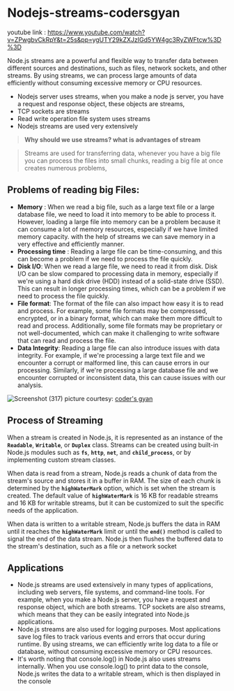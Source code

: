 # Nodejs-streams-codersgyan

youtube link : https://www.youtube.com/watch?v=ZPwgbvCkRpY&t=25s&pp=ygUTY29kZXJzIGd5YW4gc3RyZWFtcw%3D%3D

Node.js streams are a powerful and flexible way to transfer data between different sources and destinations, such as files, network sockets, and other streams. By using streams, we can process large amounts of data efficiently without consuming excessive memory or CPU resources.

- Nodejs server uses streams, when you make a node js server, you have a request and response object, these objects are streams,
- TCP sockets are streams
- Read write operation file system uses streams
- Nodejs streams are used very extensively

> **Why should we use streams? what is advantages of stream**
> 

> Streams are used for transferring data, whenever you have a big file you can process the files into small chunks, reading a big file at once creates numerous problems,
> 

## Problems of reading big Files:

- **Memory** : When we read a big file, such as a large text file or a large database file, we need to load it into memory to be able to process it. However, loading a large file into memory can be a problem because it can consume a lot of memory resources, especially if we have limited memory capacity. with the help of streams we can save memory in a very effective and efficiently manner.
- **Processing time** : Reading a large file can be time-consuming, and this can become a problem if we need to process the file quickly.
- **Disk I/O**: When we read a large file, we need to read it from disk. Disk I/O can be slow compared to processing data in memory, especially if we're using a hard disk drive (HDD) instead of a solid-state drive (SSD). This can result in longer processing times, which can be a problem if we need to process the file quickly.
- **File format**: The format of the file can also impact how easy it is to read and process. For example, some file formats may be compressed, encrypted, or in a binary format, which can make them more difficult to read and process. Additionally, some file formats may be proprietary or not well-documented, which can make it challenging to write software that can read and process the file.
- **Data Integrity**: Reading a large file can also introduce issues with data integrity. For example, if we're processing a large text file and we encounter a corrupt or malformed line, this can cause errors in our processing. Similarly, if we're processing a large database file and we encounter corrupted or inconsistent data, this can cause issues with our analysis.

![Screenshot (317)](https://user-images.githubusercontent.com/88813613/235917073-ca134ad8-61c5-419b-924e-17626d21daed.png)
picture courtesy: <a href="">coder's gyan</a>

## **Process of Streaming**

When a stream is created in Node.js, it is represented as an instance of the **`Readable`**, **`Writable`**, or **`Duplex`** class. Streams can be created using built-in Node.js modules such as **`fs`**, **`http`**, **`net`**, and **`child_process`**, or by implementing custom stream classes.

When data is read from a stream, Node.js reads a chunk of data from the stream's source and stores it in a buffer in RAM. The size of each chunk is determined by the **`highWaterMark`** option, which is set when the stream is created. The default value of **`highWaterMark`** is 16 KB for readable streams and 16 KB for writable streams, but it can be customized to suit the specific needs of the application.

When data is written to a writable stream, Node.js buffers the data in RAM until it reaches the **`highWaterMark`** limit or until the **`end()`** method is called to signal the end of the data stream. Node.js then flushes the buffered data to the stream's destination, such as a file or a network socket

## Applications
- Node.js streams are used extensively in many types of applications, including web servers, file systems, and command-line tools. For example, when you make a Node.js server, you have a request and response object, which are both streams. TCP sockets are also streams, which means that they can be easily integrated into Node.js applications.
- Node.js streams are also used for logging purposes. Most applications save log files to track various events and errors that occur during runtime. By using streams, we can efficiently write log data to a file or database, without consuming excessive memory or CPU resources.
- It's worth noting that console.log() in Node.js also uses streams internally. When you use console.log() to print data to the console, Node.js writes the data to a writable stream, which is then displayed in the console
